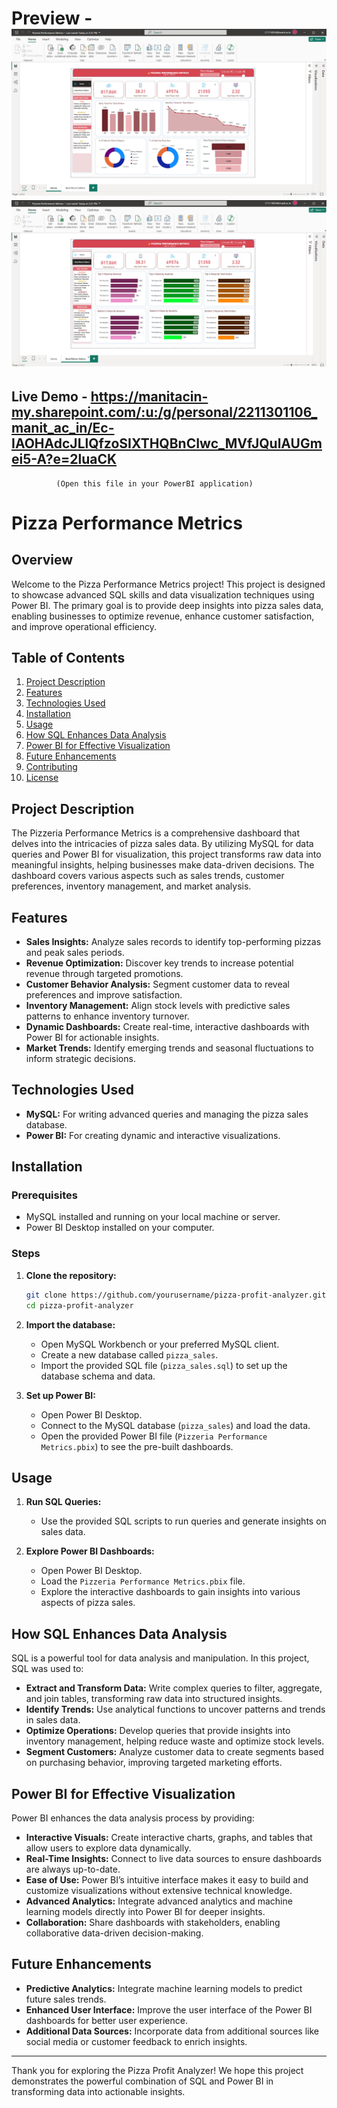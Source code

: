 # Preview - ![Pizza Sales Dashboard](img1.png) ![Pizza Sales Dashboard](img2.png)
## Live Demo - https://manitacin-my.sharepoint.com/:u:/g/personal/2211301106_manit_ac_in/Ec-IAOHAdcJLlQfzoSIXTHQBnCIwc_MVfJQulAUGmei5-A?e=2luaCK 
              (Open this file in your PowerBI application)
# Pizza Performance Metrics

## Overview

Welcome to the Pizza Performance Metrics project! This project is designed to showcase advanced SQL skills and data visualization techniques using Power BI. The primary goal is to provide deep insights into pizza sales data, enabling businesses to optimize revenue, enhance customer satisfaction, and improve operational efficiency.

## Table of Contents

1. [Project Description](#project-description)
2. [Features](#features)
3. [Technologies Used](#technologies-used)
4. [Installation](#installation)
5. [Usage](#usage)
6. [How SQL Enhances Data Analysis](#how-sql-enhances-data-analysis)
7. [Power BI for Effective Visualization](#power-bi-for-effective-visualization)
8. [Future Enhancements](#future-enhancements)
9. [Contributing](#contributing)
10. [License](#license)

## Project Description

The Pizzeria Performance Metrics is a comprehensive dashboard that delves into the intricacies of pizza sales data. By utilizing MySQL for data queries and Power BI for visualization, this project transforms raw data into meaningful insights, helping businesses make data-driven decisions. The dashboard covers various aspects such as sales trends, customer preferences, inventory management, and market analysis.

## Features

- **Sales Insights:** Analyze sales records to identify top-performing pizzas and peak sales periods.
- **Revenue Optimization:** Discover key trends to increase potential revenue through targeted promotions.
- **Customer Behavior Analysis:** Segment customer data to reveal preferences and improve satisfaction.
- **Inventory Management:** Align stock levels with predictive sales patterns to enhance inventory turnover.
- **Dynamic Dashboards:** Create real-time, interactive dashboards with Power BI for actionable insights.
- **Market Trends:** Identify emerging trends and seasonal fluctuations to inform strategic decisions.

## Technologies Used

- **MySQL:** For writing advanced queries and managing the pizza sales database.
- **Power BI:** For creating dynamic and interactive visualizations.

## Installation

### Prerequisites

- MySQL installed and running on your local machine or server.
- Power BI Desktop installed on your computer.

### Steps

1. **Clone the repository:**
    ```bash
    git clone https://github.com/yourusername/pizza-profit-analyzer.git
    cd pizza-profit-analyzer
    ```

2. **Import the database:**
    - Open MySQL Workbench or your preferred MySQL client.
    - Create a new database called `pizza_sales`.
    - Import the provided SQL file (`pizza_sales.sql`) to set up the database schema and data.

3. **Set up Power BI:**
    - Open Power BI Desktop.
    - Connect to the MySQL database (`pizza_sales`) and load the data.
    - Open the provided Power BI file (`Pizzeria Performance Metrics.pbix`) to see the pre-built dashboards.

## Usage

1. **Run SQL Queries:**
    - Use the provided SQL scripts to run queries and generate insights on sales data.

2. **Explore Power BI Dashboards:**
    - Open Power BI Desktop.
    - Load the `Pizzeria Performance Metrics.pbix` file.
    - Explore the interactive dashboards to gain insights into various aspects of pizza sales.

## How SQL Enhances Data Analysis

SQL is a powerful tool for data analysis and manipulation. In this project, SQL was used to:

- **Extract and Transform Data:** Write complex queries to filter, aggregate, and join tables, transforming raw data into structured insights.
- **Identify Trends:** Use analytical functions to uncover patterns and trends in sales data.
- **Optimize Operations:** Develop queries that provide insights into inventory management, helping reduce waste and optimize stock levels.
- **Segment Customers:** Analyze customer data to create segments based on purchasing behavior, improving targeted marketing efforts.

## Power BI for Effective Visualization

Power BI enhances the data analysis process by providing:

- **Interactive Visuals:** Create interactive charts, graphs, and tables that allow users to explore data dynamically.
- **Real-Time Insights:** Connect to live data sources to ensure dashboards are always up-to-date.
- **Ease of Use:** Power BI’s intuitive interface makes it easy to build and customize visualizations without extensive technical knowledge.
- **Advanced Analytics:** Integrate advanced analytics and machine learning models directly into Power BI for deeper insights.
- **Collaboration:** Share dashboards with stakeholders, enabling collaborative data-driven decision-making.

## Future Enhancements

- **Predictive Analytics:** Integrate machine learning models to predict future sales trends.
- **Enhanced User Interface:** Improve the user interface of the Power BI dashboards for better user experience.
- **Additional Data Sources:** Incorporate data from additional sources like social media or customer feedback to enrich insights.

---

Thank you for exploring the Pizza Profit Analyzer! We hope this project demonstrates the powerful combination of SQL and Power BI in transforming data into actionable insights.
